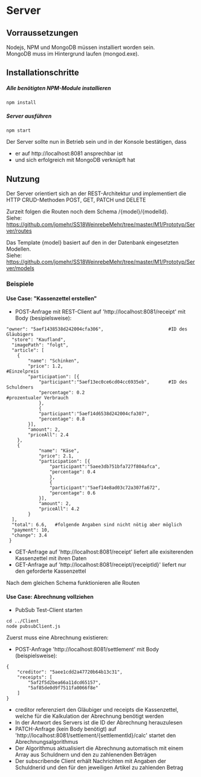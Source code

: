 # Server

## Vorraussetzungen
Nodejs, NPM und MongoDB müssen installiert worden sein.  
MongoDB muss im Hintergrund laufen (mongod.exe).
## Installationschritte

##### Alle benötigten NPM-Module installieren
```
npm install
```
##### Server ausführen
```
npm start
```

Der Server sollte nun in Betrieb sein und in der Konsole bestätigen, dass
* er auf http://localhost:8081 ansprechbar ist
* und sich erfolgreich mit MongoDB verknüpft hat

## Nutzung
Der Server orientiert sich an der REST-Architektur und implementiert die HTTP CRUD-Methoden POST, GET, PATCH und DELETE  

Zurzeit folgen die Routen noch dem Schema /{model}/{modelId}.  
Siehe: https://github.com/jomehr/SS18WeinrebeMehr/tree/master/M1/Prototyp/Server/routes  

Das Template {model} basiert auf den in der Datenbank eingesetzten Modellen.  
Siehe: https://github.com/jomehr/SS18WeinrebeMehr/tree/master/M1/Prototyp/Server/models   

### Beispiele

#### Use Case: "Kassenzettel erstellen"
* POST-Anfrage mit REST-Client auf 'http://localhost:8081/receipt' mit Body (besipielsweise):  
```
"owner": "5aef1438538d242004cfa306",                        #ID des Gläubigers
  "store": "Kaufland",
  "imagePath": "folgt",
  "article": [
    {
        "name": "Schinken",
        "price": 1.2,                                       #Einzelpreis
        "participation": [{
            "participant":"5aef13ec0ce6cd04cc6935eb",       #ID des Schuldners
            "percentage": 0.2                               #prozentualer Verbrauch
            },
            {
            "participant":"5aef14d6538d242004cfa307",
            "percentage": 0.8
        }],
        "amount": 2,
        "priceAll": 2.4
    },
    {
            "name": "Käse",
            "price": 2.1,
            "participation": [{
                "participant":"5aee3db751bfa727f804afca",
                "percentage": 0.4
                },
                {
                "participant":"5aef14e8ad03c72a307fa672",
                "percentage": 0.6
            }],
            "amount": 2,
            "priceAll": 4.2
        }
  ],
  "total": 6.6,   #folgende Angaben sind nicht nötig aber möglich
  "payment": 10,
  "change": 3.4
 }
```
* GET-Anfrage auf 'http://localhost:8081/receipt' liefert alle exisiterenden Kassenzettel mit ihren Daten  
* GET-Anfrage auf 'http://localhost:8081/receipt/{receiptId}' liefert nur den geforderte Kassenzettel  

Nach dem gleichen Schema funktionieren alle Routen

#### Use Case: Abrechnung vollziehen
* PubSub Test-Client starten
```
cd ../Client
node pubsubClient.js
```
Zuerst muss eine Abrechnung existieren:
* POST-Anfrage 'http://localhost:8081/settlement' mit Body (beispielsweise): 
```
{
    "creditor": "5aee1cdd2a47720b64b13c31",
    "receipts": [
        "5af2f5d2bea66a11dcd65157",
        "5af85de0d9f7511fa0066f8e"
    ]
}
 ```
 * creditor referenziert den Gläubiger und receipts die Kassenzettel, welche für die Kalkulation der Abrechnung benötigt werden  
 * In der Antwort des Servers ist die ID der Abrechnung herauzulesen
 * PATCH-Anfrage (kein Body benötigt) auf 'http://localhost:8081/settlement/{settlementId}/calc' startet den Abrechnungsalgorithmus
 * Der Algorithmus aktualisiert die Abrechnung automatisch mit einem Array aus Schuldnern und den zu zahlenenden Beträgen
 * Der subscribende Client erhält Nachrichten mit Angaben der Schuldnerid und den für den jeweiligen Artikel  zu zahlenden Betrag